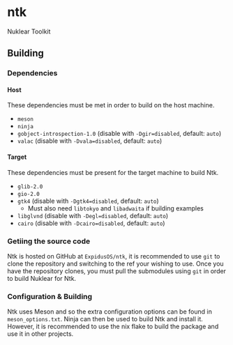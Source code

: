 # ntk

Nuklear Toolkit

## Building

### Dependencies

#### Host

These dependencies must be met in order to build on the host machine.

- `meson`
- `ninja`
- `gobject-introspection-1.0` (disable with `-Dgir=disabled`, default: `auto`)
- `valac` (disable with `-Dvala=disabled`, default: `auto`)

#### Target

These dependencies must be present for the target machine to build Ntk.

- `glib-2.0`
- `gio-2.0`
- `gtk4` (disable with `-Dgtk4=disabled`, default: `auto`)
  - Must also need `libtokyo` and `libadwaita` if building examples
- `libglvnd` (disable with `-Degl=disabled`, default: `auto`)
- `cairo` (disable with `-Dcairo=disabled`, default: `auto`)

### Getiing the source code

Ntk is hosted on GitHub at `ExpidusOS/ntk`, it is recommended to use `git` to clone the repository and switching
to the ref your wishing to use. Once you have the repository clones, you must pull the submodules using `git`
in order to build Nuklear for Ntk.

### Configuration & Building

Ntk uses Meson and so the extra configuration options can be found in `meson_options.txt`. Ninja can then
be used to build Ntk and install it. However, it is recommended to use the nix flake to build the package
and use it in other projects.
